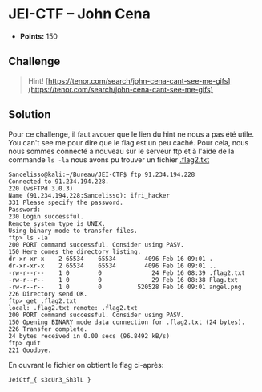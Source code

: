 # JEI-CTF – John Cena

* **Points:** 150

## Challenge

> Hint! [https://tenor.com/search/john-cena-cant-see-me-gifs](https://tenor.com/search/john-cena-cant-see-me-gifs)
## Solution
Pour ce challenge, il faut avouer que le lien du hint ne nous a pas été utile. You can't see me pour dire que le flag est un peu caché. Pour cela, nous nous sommes connecté à nouveau sur le serveur ftp et à l'aide de la commande ```ls -la```  nous avons pu trouver un fichier
 [.flag2.txt](Files/.flag2.txt)
 ```console
 Sancelisso@kali:~/Bureau/JEI-CTF$ ftp 91.234.194.228
 Connected to 91.234.194.228.
 220 (vsFTPd 3.0.3)
 Name (91.234.194.228:Sancelisso): ifri_hacker
 331 Please specify the password.
 Password:
 230 Login successful.
 Remote system type is UNIX.
 Using binary mode to transfer files.
 ftp> ls -la
 200 PORT command successful. Consider using PASV.
 150 Here comes the directory listing.
 dr-xr-xr-x    2 65534    65534        4096 Feb 16 09:01 .
 dr-xr-xr-x    2 65534    65534        4096 Feb 16 09:01 ..
 -rw-r--r--    1 0        0              24 Feb 16 08:39 .flag2.txt
 -rw-r--r--    1 0        0              29 Feb 16 08:38 Flag.txt
 -rw-r--r--    1 0        0          520528 Feb 16 09:01 angel.png
 226 Directory send OK.
 ftp> get .flag2.txt
 local: .flag2.txt remote: .flag2.txt
 200 PORT command successful. Consider using PASV.
 150 Opening BINARY mode data connection for .flag2.txt (24 bytes).
 226 Transfer complete.
 24 bytes received in 0.00 secs (96.8492 kB/s)
 ftp> quit
 221 Goodbye.
 ```
 En ouvrant le fichier on obtient le flag ci-après:

```
JeiCtf_{ s3cUr3_Sh3lL }

```
